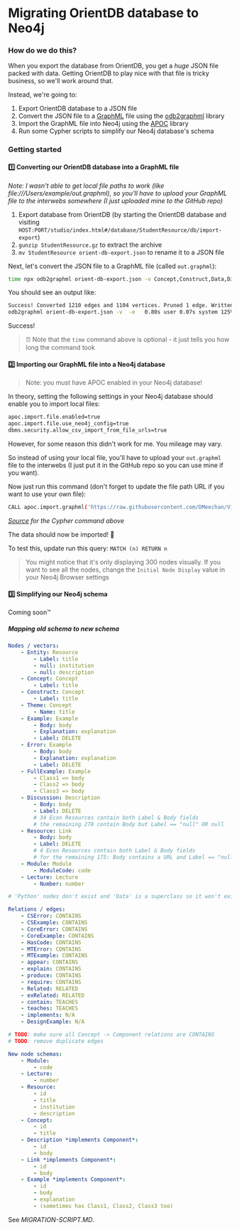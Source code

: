 # Migrating OrientDB database to Neo4j

### How do we do this?

When you export the database from OrientDB, you get a *huge* JSON file packed with data. Getting OrientDB to play nice with that file is tricky business, so we'll work around that. 

Instead, we're going to:

1. Export OrientDB database to a JSON file
2. Convert the JSON file to a [GraphML](http://graphml.graphdrawing.org/) file using the [odb2graphml](https://github.com/lukeasrodgers/odb2graphml) library
3. Import the GraphML file into Neo4j using the [APOC](https://github.com/neo4j-contrib/neo4j-apoc-procedures) library
4. Run some Cypher scripts to simplify our Neo4j database's schema

### Getting started

#### 1️⃣ Converting our OrientDB database into a GraphML file

*Note: I wasn't able to get local file paths to work (like file:///Users/example/out.graphml), so you'll have to upload your GraphML file to the interwebs somewhere (I just uploaded mine to the GitHub repo)*

1. Export database from OrientDB (by starting the OrientDB database and visiting `HOST:PORT/studio/index.html#/database/StudentResource/db/import-export`)
2. `gunzip StudentResource.gz` to extract the archive
3. `mv StudentResource orient-db-export.json` to rename it to a JSON file

Next, let's convert the JSON file to a GraphML file (called `out.graphml`):

```bash
time npx odb2graphml orient-db-export.json -v Concept,Construct,Data,Discussion,Entity,Error,Example,FullExample,Lecture,Module,Python,Resource,Theme,V -e CSError,CSExample,CoreError,CoreExample,DesignExample,E,HasCode,MTError,MTExample,Related,appear,contain,exRelated,explain,implements,produce,require,teaches
```

You should see an output like:

```bash
Success! Converted 1210 edges and 1104 vertices. Pruned 1 edge. Written to out.graphml
odb2graphml orient-db-export.json -v  -e   0.80s user 0.07s system 125% cpu 0.694 total
```

Success!

> ⏰ Note that the `time` command above is optional - it just tells you how long the command took

#### 2️⃣ Importing our GraphML file into a Neo4j database

> Note: you must have APOC enabled in your Neo4j database!

In theory, setting the following settings in your Neo4j database should enable you to import local files:

```bash
apoc.import.file.enabled=true
apoc.import.file.use_neo4j_config=true
dbms.security.allow_csv_import_from_file_urls=true
```

However, for some reason this didn't work for me. You mileage may vary.

So instead of using your local file, you'll have to upload your `out.graphml` file to the interwebs (I just put it in the GitHub repo so you can use mine if you want).

Now just run this command (don't forget to update the file path URL if you want to use your own file):

```bash
CALL apoc.import.graphml('https://raw.githubusercontent.com/DMeechan/ViLO-GRAND/master/exports/out.graphml', {batchSize: 10000, readLabels: true, storeNodeIds: false, defaultRelationshipType:"RELATED"})
```

*[Source](https://neo4j-contrib.github.io/neo4j-apoc-procedures/#graphml) for the Cypher command above*

The data should now be imported! 🎉

To test this, update run this query: `MATCH (n) RETURN n`

> You might notice that it's only displaying 300 nodes visually. If you want to see all the nodes, change the `Initial Node Display` value in your Neo4j Browser settings

#### 3️⃣ Simplifying our Neo4j schema

Coming soon™️

##### Mapping old schema to new schema

```YAML
Nodes / vectors:
    - Entity: Resource
        - Label: title
        - null: institution
        - null: description
    - Concept: Concept
        - Label: title
    - Construct: Concept
        - Label: title
    - Theme: Concept
        - Name: title
    - Example: Example
        - Body: body
        - Explanation: explanation
        - Label: DELETE
    - Error: Example
        - Body: body
        - Explanation: explanation
        - Label: DELETE
    - FullExample: Example
        - Class1 => body
        - Class2 => body
        - Class3 => body
    - Discussion: Description
        - Body: body
        - Label: DELETE
        # 34 Econ Resources contain both Label & Body fields
        # the remaining 278 contain Body but Label == "null" OR null
    - Resource: Link
        - Body: body
        - Label: DELETE
        # 4 Econ Resources contain both Label & Body fields
        # for the remaining 175: Body contains a URL and Label == "null"
    - Module: Module
        - ModuleCode: code
    - Lecture: Lecture
        - Number: number

# 'Python' nodes don't exist and 'Data' is a superclass so it won't exist in Neo4j

Relations / edges:
    - CSError: CONTAINS
    - CSExample: CONTAINS
    - CoreError: CONTAINS
    - CoreExample: CONTAINS
    - HasCode: CONTAINS
    - MTError: CONTAINS
    - MTExample: CONTAINS
    - appear: CONTAINS
    - explain: CONTAINS
    - produce: CONTAINS
    - require: CONTAINS
    - Related: RELATED
    - exRelated: RELATED
    - contain: TEACHES
    - teaches: TEACHES
    - implements: N/A
    - DesignExample: N/A

# TODO: make sure all Concept -> Component relations are CONTAINS
# TODO: remove duplicate edges

New node schemas:
    - Module:
        - code
    - Lecture:
        - number
    - Resource:
        - id
        - title
        - institution
        - description
    - Concept:
        - id
        - title
    - Description *implements Component*:
        - id
        - body
    - Link *implements Component*:
        - id
        - body
    - Example *implements Component*:
        - id
        - body
        - explanation
        - (sometimes has Class1, Class2, Class3 too)
```

See *MIGRATION-SCRIPT.MD*.